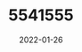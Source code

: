---
title: 5541555
date: 2022-01-26
draft: false
name: 甘城なつき
img_url: https://ae05.alicdn.com/kf/Hffb1c1fe29414607b0e87dbc67b0d8673.png
original_fn: DSCF0454.jpg
tags:
- 甘城なつき

---